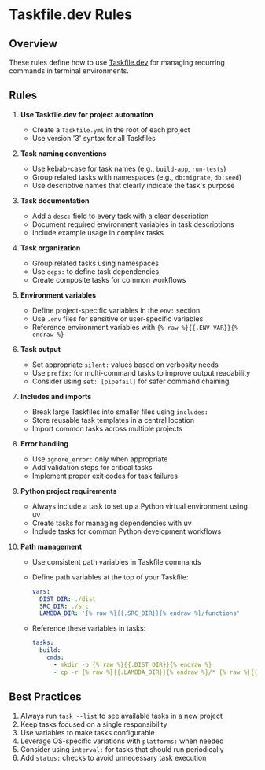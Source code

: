 # Taskfile.dev Rules

## Overview

These rules define how to use [Taskfile.dev](https://taskfile.dev/) for managing recurring commands in terminal environments.

## Rules

1. **Use Taskfile.dev for project automation**
   - Create a `Taskfile.yml` in the root of each project
   - Use version '3' syntax for all Taskfiles

2. **Task naming conventions**
   - Use kebab-case for task names (e.g., `build-app`, `run-tests`)
   - Group related tasks with namespaces (e.g., `db:migrate`, `db:seed`)
   - Use descriptive names that clearly indicate the task's purpose

3. **Task documentation**
   - Add a `desc:` field to every task with a clear description
   - Document required environment variables in task descriptions
   - Include example usage in complex tasks

4. **Task organization**
   - Group related tasks using namespaces
   - Use `deps:` to define task dependencies
   - Create composite tasks for common workflows

5. **Environment variables**
   - Define project-specific variables in the `env:` section
   - Use `.env` files for sensitive or user-specific variables
   - Reference environment variables with `{% raw %}{{.ENV_VAR}}{% endraw %}`

6. **Task output**
   - Set appropriate `silent:` values based on verbosity needs
   - Use `prefix:` for multi-command tasks to improve output readability
   - Consider using `set: [pipefail]` for safer command chaining

7. **Includes and imports**
   - Break large Taskfiles into smaller files using `includes:`
   - Store reusable task templates in a central location
   - Import common tasks across multiple projects

8. **Error handling**
   - Use `ignore_error:` only when appropriate
   - Add validation steps for critical tasks
   - Implement proper exit codes for task failures

9. **Python project requirements**
   - Always include a task to set up a Python virtual environment using uv
   - Create tasks for managing dependencies with uv
   - Include tasks for common Python development workflows

10. **Path management**
    - Use consistent path variables in Taskfile commands
    - Define path variables at the top of your Taskfile:

      ```yaml
      vars:
        DIST_DIR: ./dist
        SRC_DIR: ./src
        LAMBDA_DIR: '{% raw %}{{.SRC_DIR}}{% endraw %}/functions'
      ```

    - Reference these variables in tasks:

      ```yaml
      tasks:
        build:
          cmds:
            - mkdir -p {% raw %}{{.DIST_DIR}}{% endraw %}
            - cp -r {% raw %}{{.LAMBDA_DIR}}{% endraw %}/* {% raw %}{{.DIST_DIR}}{% endraw %}/
      ```

## Best Practices

1. Always run `task --list` to see available tasks in a new project
2. Keep tasks focused on a single responsibility
3. Use variables to make tasks configurable
4. Leverage OS-specific variations with `platforms:` when needed
5. Consider using `interval:` for tasks that should run periodically
6. Add `status:` checks to avoid unnecessary task execution
